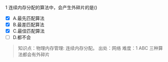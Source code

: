 1
连续内存分配的算法中，会产生外碎片的是()
- [x] A.最先匹配算法
- [x] B.最差匹配算法
- [x] C.最佳匹配算法
- [ ] D.都不会

> 知识点：物理内存管理: 连续内存分配。
> 出处：网络
> 难度：1
> ABC 三种算法都会有外碎片
